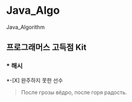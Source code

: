# Java_Algo
Java_Algorithm

## 프로그래머스 고득점 Kit </br>
### * 해시
   *-[X] 완주하지 못한 선수 

> После грозы вёдро, после горя радость.
